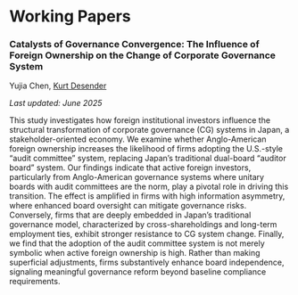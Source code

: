 # Working Papers


### Catalysts of Governance Convergence: The Influence of Foreign Ownership on the Change of Corporate Governance System 

Yujia Chen, <a href="https://business.uc3m.es/en/faculty/profesor/perfil/kurt-desender">Kurt Desender</a>

_Last updated: June 2025_

This study investigates how foreign institutional investors influence the structural transformation of corporate governance (CG) systems in Japan, a stakeholder-oriented economy. We examine whether Anglo-American foreign ownership increases the likelihood of firms adopting the U.S.-style “audit committee” system, replacing Japan’s traditional dual-board “auditor board” system. Our findings indicate that active foreign investors, particularly from Anglo-American governance systems where unitary boards with audit committees are the norm, play a pivotal role in driving this transition. The effect is amplified in firms with high information asymmetry, where enhanced board oversight can mitigate governance risks. Conversely, firms that are deeply embedded in Japan’s traditional governance model, characterized by cross-shareholdings and long-term employment ties, exhibit stronger resistance to CG system change. Finally, we find that the adoption of the audit committee system is not merely symbolic when active foreign ownership is high. Rather than making superficial adjustments, firms substantively enhance board independence, signaling meaningful governance reform beyond baseline compliance requirements.
